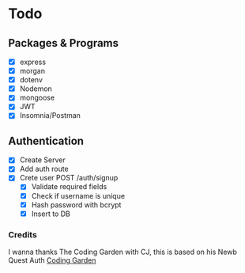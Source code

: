 # Todo

## Packages & Programs
* [x] express
* [x] morgan
* [x] dotenv
* [x] Nodemon
* [x] mongoose
* [x] JWT
* [x] Insomnia/Postman

## Authentication
* [x] Create Server
* [x] Add auth route
* [x] Crete user POST /auth/signup
    * [x] Validate required fields
    * [x] Check if username is unique
    * [x] Hash password with bcrypt
    * [x] Insert to DB
    
### Credits
I wanna thanks The Coding Garden with CJ, this is based on his Newb Quest Auth
[Coding Garden](https://github.com/CodingGarden/auth-for-newbs)
